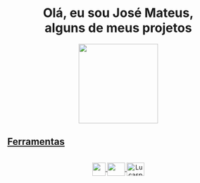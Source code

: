 
<h1 align="center" >Olá, eu sou José Mateus, <br> alguns de meus projetos</h1>

<div align="center">
  <a href="https://github.com/Josmateussilva0110/Josmateussilva0110">
  <img height="180em" src="https://github-readme-stats.vercel.app/api/top-langs/?username=Josmateussilva0110&layout=compact&langs_count=7&theme=highcontrast"/>
</div>

## Ferramentas

<div align="center" style="display: inline_block"><br>
  <img align="center" height="30" widht="40"  src="https://cdn.jsdelivr.net/gh/devicons/devicon/icons/python/python-original.svg" />
 <img  align="center" height="30" width="40" src="https://cdn.jsdelivr.net/gh/devicons/devicon/icons/c/c-original.svg" /> 
 <img align="center" alt="Lucaspm5" height="30" width="40" src="https://cdn.jsdelivr.net/gh/devicons/devicon/icons/cplusplus/cplusplus-original.svg">
          
</div>
